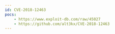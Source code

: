 ```yaml
---
id: CVE-2018-12463
pocs:
    - https://www.exploit-db.com/raw/45027
    - https://github.com/alt3kx/CVE-2018-12463
---
```

